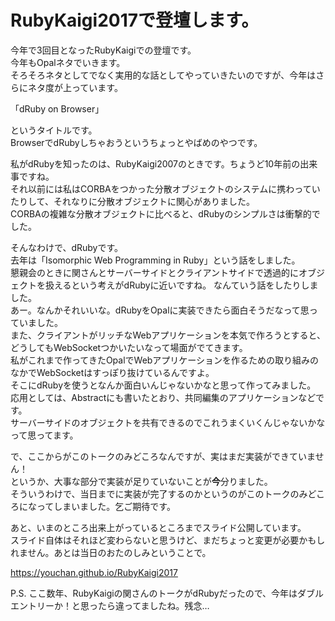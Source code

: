 # RubyKaigi2017で登壇します。

今年で3回目となったRubyKaigiでの登壇です。  
今年もOpalネタでいきます。  
そろそろネタとしてでなく実用的な話としてやっていきたいのですが、今年はさらにネタ度が上っています。

「dRuby on Browser」

というタイトルです。  
BrowserでdRubyしちゃおうというちょっとやばめのやつです。

私がdRubyを知ったのは、RubyKaigi2007のときです。ちょうど10年前の出来事ですね。  
それ以前には私はCORBAをつかった分散オブジェクトのシステムに携わっていたりして、それなりに分散オブジェクトに関心がありました。  
CORBAの複雑な分散オブジェクトに比べると、dRubyのシンプルさは衝撃的でした。

そんなわけで、dRubyです。  
去年は「Isomorphic Web Programming in Ruby」という話をしました。  
懇親会のときに関さんとサーバーサイドとクライアントサイドで透過的にオブジェクトを扱えるという考えがdRubyに近いですね。
なんていう話をしたりしました。  
あー。なんかそれいいな。dRubyをOpalに実装できたら面白そうだなって思っていました。  
また、クライアントがリッチなWebアプリケーションを本気で作ろうとすると、どうしてもWebSocketつかいたいなって場面がでてきます。  
私がこれまで作ってきたOpalでWebアプリケーションを作るための取り組みのなかでWebSocketはすっぽり抜けているんですよ。  
そこにdRubyを使うとなんか面白いんじゃないかなと思って作ってみました。  
応用としては、Abstractにも書いたとおり、共同編集のアプリケーションなどです。  
サーバーサイドのオブジェクトを共有できるのでこれうまくいくんじゃないかなって思ってます。

で、ここからがこのトークのみどころなんですが、実はまだ実装ができていません！  
というか、大事な部分で実装が足りていないことが**今**分りました。  
そういうわけで、当日までに実装が完了するのかというのがこのトークのみどころになってしまいました。乞ご期待です。

あと、いまのところ出来上がっているところまでスライド公開しています。  
スライド自体はそれほど変わらないと思うけど、まだちょっと変更が必要かもしれません。あとは当日のおたのしみということで。

https://youchan.github.io/RubyKaigi2017

P.S.
ここ数年、RubyKaigiの関さんのトークがdRubyだったので、今年はダブルエントリーか！と思ったら違ってましたね。残念…
